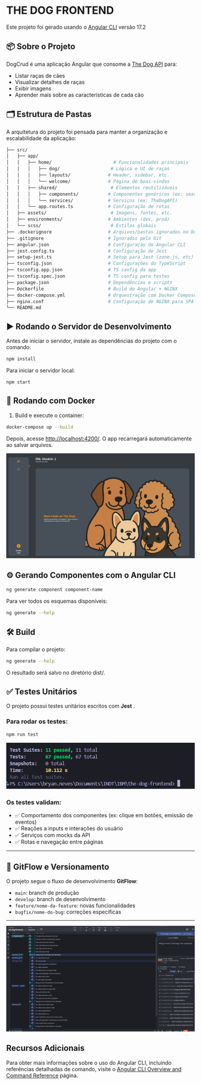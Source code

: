 # THE DOG FRONTEND

Este projeto foi gerado usando o [Angular CLI](https://github.com/angular/angular-cli) versão 17.2

## 📦 Sobre o Projeto

DogCrud é uma aplicação Angular que consome a [The Dog API](https://thedogapi.com/) para:

- Listar raças de cães
- Visualizar detalhes de raças
- Exibir imagens
- Aprender mais sobre as características de cada cão

## 🗂️ Estrutura de Pastas

A arquitetura do projeto foi pensada para manter a organização e escalabilidade da aplicação:

```bash
├── src/
│   ├── app/
│   │   ├── home/                       # Funcionalidades principais
│   │   │   ├── dog/                   # Lógica e UI de raças
│   │   │   ├── layouts/              # Header, sidebar, etc.
│   │   │   └── welcome/              # Página de boas-vindas
│   │   ├── shared/                    # Elementos reutilizáveis
│   │   │   ├── components/           # Componentes genéricos (ex: search-bar)
│   │   │   └── services/             # Serviços (ex: TheDogAPI)
│   │   └── app.routes.ts             # Configuração de rotas
│   ├── assets/                        # Imagens, fontes, etc.
│   ├── environments/                 # Ambientes (dev, prod)
│   └── scss/                          # Estilos globais
├── .dockerignore                     # Arquivos/pastas ignorados no Docker
├── .gitignore                        # Ignorados pelo Git
├── angular.json                      # Configuração do Angular CLI
├── jest.config.ts                    # Configuração do Jest
├── setup-jest.ts                     # Setup para Jest (zone.js, etc)
├── tsconfig.json                     # Configurações do TypeScript
├── tsconfig.app.json                 # TS config da app
├── tsconfig.spec.json                # TS config para testes
├── package.json                      # Dependências e scripts
├── Dockerfile                        # Build do Angular + NGINX
├── docker-compose.yml                # Orquestração com Docker Compose
├── nginx.conf                        # Configuração de NGINX para SPA
└── README.md
```

## ▶️ Rodando o Servidor de Desenvolvimento

Antes de iniciar o servidor, instale as dependências do projeto com o comando:

```bash
npm install
```

Para iniciar o servidor local:

```bash
npm start
```

## 🐳 Rodando com Docker

1. Build e execute o container:

```bash
docker-compose up --build

```

Depois, acesse [http://localhost:4200/](http://localhost:4200/). O app recarregará automaticamente ao salvar arquivos.

![alt text](./src/assets/images/readme/the-dog-welcome.png)

## ⚙️ Gerando Componentes com o Angular CLI

```bash
ng generate component component-name

```

Para ver todos os esquemas disponíveis:

```bash
ng generate --help
```

## 🛠️ Build

Para compilar o projeto:

```bash
ng generate --help
```

O resultado será salvo no diretório dist/.

## ✅ Testes Unitários

O projeto possui testes unitários escritos com **Jest** .

### Para rodar os testes:

```bash
npm run test
```

![alt text](./src/assets/images/readme/jest.png)

### Os testes validam:

- ✅ Comportamento dos componentes (ex: clique em botões, emissão de eventos)
- ✅ Reações a inputs e interações do usuário
- ✅ Serviços com mocks da API
- ✅ Rotas e navegação entre páginas

---

## 🌱 GitFlow e Versionamento

O projeto segue o fluxo de desenvolvimento **GitFlow**:

- `main`: branch de produção
- `develop`: branch de desenvolvimento
- `feature/nome-da-feature`: novas funcionalidades
- `bugfix/nome-do-bug`: correções específicas

---

![alt text](./src/assets/images/readme/gitkrakem.png)

## Recursos Adicionais

Para obter mais informações sobre o uso do Angular CLI, incluindo referências detalhadas de comando, visite o [Angular CLI Overview and Command Reference](https://angular.dev/tools/cli) página.
